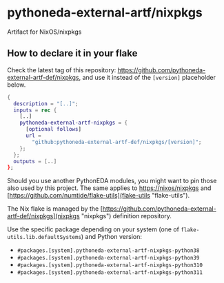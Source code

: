 # pythoneda-external-artf/nixpkgs

Artifact for NixOS/nixpkgs

## How to declare it in your flake

Check the latest tag of this repository: https://github.com/pythoneda-external-artf-def/nixpkgs, and use it instead of the `[version]` placeholder below.

```nix
{
  description = "[..]";
  inputs = rec {
    [..]
    pythoneda-external-artf-nixpkgs = {
      [optional follows]
      url =
        "github:pythoneda-external-artf-def/nixpkgs/[version]";
    };
  };
  outputs = [..]
};
```

Should you use another PythonEDA modules, you might want to pin those also used by this project. The same applies to [https://nixos/nixpkgs](nixpkgs "nixpkgs") and [https://github.com/numtide/flake-utils](flake-utils "flake-utils").

The Nix flake is managed by the [https://github.com/pythoneda-external-artf-def/nixpkgs](nixpkgs "nixpkgs") definition repository.

Use the specific package depending on your system (one of `flake-utils.lib.defaultSystems`) and Python version:

- `#packages.[system].pythoneda-external-artf-nixpkgs-python38`
- `#packages.[system].pythoneda-external-artf-nixpkgs-python39`
- `#packages.[system].pythoneda-external-artf-nixpkgs-python310`
- `#packages.[system].pythoneda-external-artf-nixpkgs-python311`
